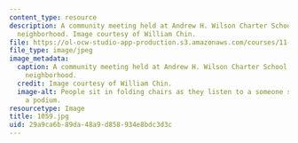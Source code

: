 ```yaml
---
content_type: resource
description: A community meeting held at Andrew H. Wilson Charter School in the Broadmoor
  neighborhood. Image courtesy of William Chin.
file: https://ol-ocw-studio-app-production.s3.amazonaws.com/courses/11-027-city-to-city-comparing-researching-and-writing-about-cities-new-orleans-spring-2011/29a9ca6b89da48a9d858934e8bdc3d3c_1059.jpg
file_type: image/jpeg
image_metadata:
  caption: A community meeting held at Andrew H. Wilson Charter School in the Broadmoor
    neighborhood.
  credit: Image courtesy of William Chin.
  image-alt: People sit in folding chairs as they listen to a someone speaking at
    a podium.
resourcetype: Image
title: 1059.jpg
uid: 29a9ca6b-89da-48a9-d858-934e8bdc3d3c
---
```

